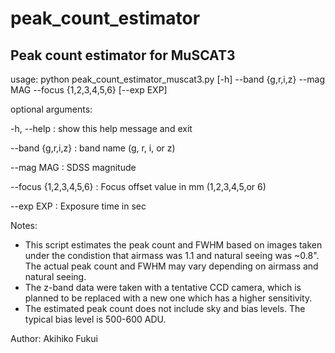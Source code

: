 # peak_count_estimator
## Peak count estimator for MuSCAT3

usage: python peak_count_estimator_muscat3.py [-h] --band {g,r,i,z} --mag MAG --focus {1,2,3,4,5,6} [--exp EXP]


optional arguments:

  -h, --help              : show this help message and exit

  --band {g,r,i,z}        : band name (g, r, i, or z)
  
  --mag MAG               : SDSS magnitude
  
  --focus {1,2,3,4,5,6}   : Focus offset value in mm (1,2,3,4,5,or 6)
  
  --exp EXP               : Exposure time in sec


Notes:
- This script estimates the peak count and FWHM based on images taken under the condistion that airmass was 1.1 and natural seeing was ~0.8".
  The actual peak count and FWHM may vary depending on airmass and natural seeing.
- The z-band data were taken with a tentative CCD camera, which is planned to be replaced with a new one which has a higher sensitivity.
- The estimated peak count does not include sky and bias levels. The typical bias level is 500-600 ADU.


Author: Akihiko Fukui
